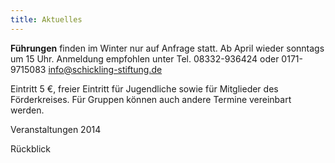 ```yaml
---
title: Aktuelles
---
```


**Führungen** finden im Winter nur auf Anfrage statt. Ab April wieder sonntags um 15 Uhr. Anmeldung empfohlen unter Tel. 08332-936424 oder 0171-9715083      info@schickling-stiftung.de

Eintritt 5 €, freier Eintritt für Jugendliche sowie für Mitglieder des Förderkreises. Für Gruppen können auch andere Termine vereinbart werden.

Veranstaltungen 2014

Rückblick